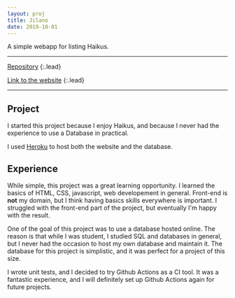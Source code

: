 ```yaml
---
layout: proj
title: Jilano
date: 2019-10-01
---
```


A simple webapp for listing Haikus. 

---

[Repository](https://github.com/astariul/jilano)
{:.lead}

[Link to the website](https://jilano.herokuapp.com/)
{:.lead}

---

## Project

I started this project because I enjoy Haikus, and because I never had the experience to use a Database in practical.

I used [Heroku](https://dashboard.heroku.com/login) to host both the website and the database.

## Experience

While simple, this project was a great learning opportunity. I learned the basics of HTML, CSS, javascript, web developement in general. Front-end is **not** my domain, but I think having basics skills everywhere is important. I struggled with the front-end part of the project, but eventually I'm happy with the result.

One of the goal of this project was to use a database hosted online. The reason is that while I was student, I studied SQL and databases in general, but I never had the occasion to host my own database and maintain it. The database for this project is simplistic, and it was perfect for a project of this size.

I wrote unit tests, and I decided to try Github Actions as a CI tool. It was a fantastic experience, and I will definitely set up Github Actions again for future projects.
